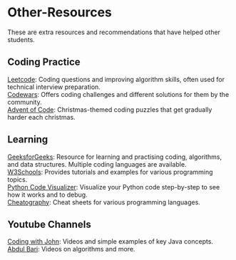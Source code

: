 # Other-Resources
These are extra resources and recommendations that have helped other students.

## Coding Practice
[Leetcode](https://leetcode.com/): Coding questions and improving algorithm skills, often used for technical interview preparation.  
[Codewars](https://www.codewars.com/): Offers coding challenges and different solutions for them by the community.  
[Advent of Code](https://adventofcode.com/): Christmas-themed coding puzzles that get gradually harder each christmas.  

## Learning
[GeeksforGeeks](https://www.geeksforgeeks.org/): Resource for learning and practising coding, algorithms, and data structures. Multiple coding languages are available.  
[W3Schools](https://www.w3schools.com/): Provides tutorials and examples for various programming topics.  
[Python Code Visualizer](https://pythontutor.com/visualize.html): Visualize your Python code step-by-step to see how it works and to debug.  
[Cheatography](https://cheatography.com/programming/): Cheat sheets for various programming languages.

## Youtube Channels
[Coding with John](https://www.youtube.com/@CodingWithJohn): Videos and simple examples of key Java concepts.  
[Abdul Bari](https://www.youtube.com/@abdul_bari): Videos on algorithms and more.
